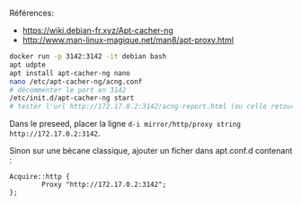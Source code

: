 Références: 

- https://wiki.debian-fr.xyz/Apt-cacher-ng
- http://www.man-linux-magique.net/man8/apt-proxy.html

```bash
docker run -p 3142:3142 -it debian bash
apt udpte
apt install apt-cacher-ng nano
nano /etc/apt-cacher-ng/acng.conf
# décommenter le port en 3142
/etc/init.d/apt-cacher-ng start
# tester l'url http://172.17.0.2:3142/acng-report.html (ou celle retournée par la command ip a dans le conteneur)
```

Dans le preseed, placer la ligne `d-i mirror/http/proxy string http://172.17.0.2:3142`.

Sinon sur une bécane classique, ajouter un ficher dans apt.conf.d contenant :
```
Acquire::http {
        Proxy "http://172.17.0.2:3142";
};
```

